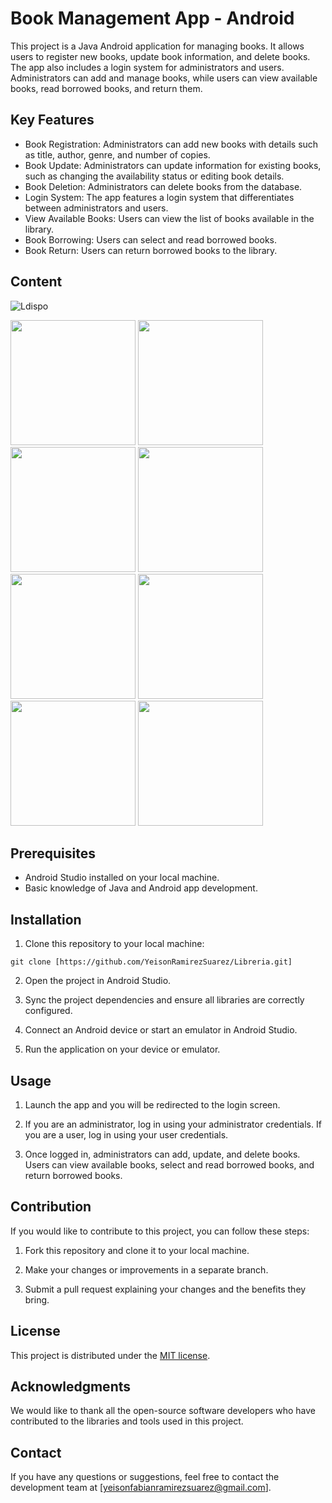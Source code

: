 # Book Management App - Android

This project is a Java Android application for managing books. It allows users to register new books, update book information, and delete books. The app also includes a login system for administrators and users. Administrators can add and manage books, while users can view available books, read borrowed books, and return them.

## Key Features

- Book Registration: Administrators can add new books with details such as title, author, genre, and number of copies.
- Book Update: Administrators can update information for existing books, such as changing the availability status or editing book details.
- Book Deletion: Administrators can delete books from the database.
- Login System: The app features a login system that differentiates between administrators and users.
- View Available Books: Users can view the list of books available in the library.
- Book Borrowing: Users can select and read borrowed books.
- Book Return: Users can return borrowed books to the library.

## Content
![Ldispo]()

<img src="https://github.com/YeisonRamirezSuarez/Libreria/assets/107414134/ea636e30-ef28-4d37-9328-3c1739939dbd" width="200px">
<img src="https://github.com/YeisonRamirezSuarez/Libreria/assets/107414134/9784ba2e-94eb-43eb-a2b2-e6a0388592d9" width="200px">
<img src="https://github.com/YeisonRamirezSuarez/Libreria/assets/107414134/26103ffb-3c77-4225-82a8-a7ccfc0372e7" width="200px">
<img src="https://github.com/YeisonRamirezSuarez/Libreria/assets/107414134/d1a1e6e8-b014-424f-9112-a8920bc99286" width="200px">
<img src="https://github.com/YeisonRamirezSuarez/Libreria/assets/107414134/b6af05e4-7226-437e-9aa3-1b24cce4194c" width="200px">
<img src="https://github.com/YeisonRamirezSuarez/Libreria/assets/107414134/8b9b3877-fe78-4e65-b5d0-419dd12b1f2a" width="200px">
<img src="https://github.com/YeisonRamirezSuarez/Libreria/assets/107414134/af6c470e-a362-4e4c-ada0-4c441d06c1a" width="200px">
<img src="https://github.com/YeisonRamirezSuarez/Libreria/assets/107414134/73fe4641-2970-4872-a8a3-c6b20e2324ff" width="200px">

## Prerequisites

- Android Studio installed on your local machine.
- Basic knowledge of Java and Android app development.

## Installation

1. Clone this repository to your local machine:

```
git clone [https://github.com/YeisonRamirezSuarez/Libreria.git]
```

2. Open the project in Android Studio.

3. Sync the project dependencies and ensure all libraries are correctly configured.

4. Connect an Android device or start an emulator in Android Studio.

5. Run the application on your device or emulator.

## Usage

1. Launch the app and you will be redirected to the login screen.

2. If you are an administrator, log in using your administrator credentials. If you are a user, log in using your user credentials.

3. Once logged in, administrators can add, update, and delete books. Users can view available books, select and read borrowed books, and return borrowed books.

## Contribution

If you would like to contribute to this project, you can follow these steps:

1. Fork this repository and clone it to your local machine.

2. Make your changes or improvements in a separate branch.

3. Submit a pull request explaining your changes and the benefits they bring.

## License

This project is distributed under the [MIT license](LICENSE).

## Acknowledgments

We would like to thank all the open-source software developers who have contributed to the libraries and tools used in this project.

## Contact

If you have any questions or suggestions, feel free to contact the development team at [yeisonfabianramirezsuarez@gmail.com].
